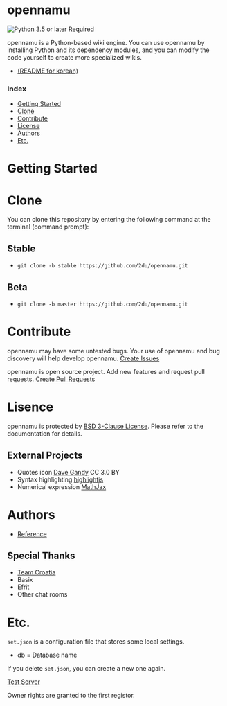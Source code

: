 ﻿opennamu
====
![Python 3.5 or later Required](https://img.shields.io/badge/python-%3E%3D%203.5-blue.svg)

opennamu is a Python-based wiki engine. You can use opennamu by installing Python and its dependency modules, and you can modify the code yourself to create more specialized wikis.

 * [(README for korean)](./readme-ko.md)

### Index
 * [Getting Started](#getting-started)
 * [Clone](#clone)
 * [Contribute](#contribute)
 * [License](#license)
 * [Authors](#authors)
 * [Etc.](#etc)

# Getting Started

# Clone
You can clone this repository by entering the following command at the terminal (command prompt):
## Stable
 * `git clone -b stable https://github.com/2du/opennamu.git`

## Beta
 * `git clone -b master https://github.com/2du/opennamu.git`

# Contribute
opennamu may have some untested bugs. Your use of opennamu and bug discovery will help develop opennamu.
[Create Issues](https://github.com/2du/opennamu/issues/new)

opennamu is open source project. Add new features and request pull requests. 
[Create Pull Requests](https://github.com/2du/opennamu/compare)

# Lisence
opennamu is protected by [BSD 3-Clause License](./LICNESE). Please refer to the documentation for details.

## External Projects
 * Quotes icon [Dave Gandy](http://www.flaticon.com/free-icon/quote-left_25672) CC 3.0 BY
 * Syntax highlighting [highlightjs](https://highlightjs.org/)
 * Numerical expression [MathJax](https://www.mathjax.org/)

# Authors
 * [Reference](https://github.com/2DU/opennamu/graphs/contributors)

## Special Thanks
 * [Team Croatia](https://github.com/TeamCroatia)
 * Basix
 * Efrit
 * Other chat rooms

# Etc.
`set.json` is a configuration file that stores some local settings.
 * db = Database name

If you delete `set.json`, you can create a new one again.

[Test Server](http://namu.ml/)

Owner rights are granted to the first registor.
